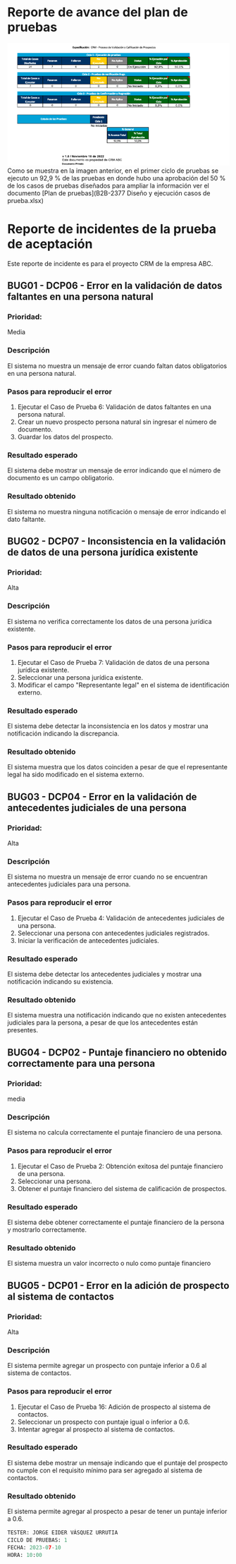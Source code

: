 # Reporte de avance del plan de pruebas
![img.png](img.png)
Como se muestra en la imagen anterior, en el primer ciclo de pruebas se ejecuto un 92,9 % de las pruebas en donde hubo una aprobación del 50 % de los casos de pruebas diseñados para ampliar la información ver el documento [Plan de pruebas](B2B-2377 Diseño y ejecución casos de prueba.xlsx)
# Reporte de incidentes de la prueba de aceptación
Este reporte de incidente es para el proyecto CRM de la empresa ABC.

## BUG01 - DCP06 - Error en la validación de datos faltantes en una persona natural
### Prioridad:
Media
### Descripción
El sistema no muestra un mensaje de error cuando faltan datos obligatorios en una persona natural.
### Pasos para reproducir el error
1. Ejecutar el Caso de Prueba 6: Validación de datos faltantes en una persona natural.
2. Crear un nuevo prospecto persona natural sin ingresar el número de documento.
3. Guardar los datos del prospecto.
### Resultado esperado
El sistema debe mostrar un mensaje de error indicando que el número de documento es un campo obligatorio.
### Resultado obtenido
El sistema no muestra ninguna notificación o mensaje de error indicando el dato faltante.


## BUG02 - DCP07 - Inconsistencia en la validación de datos de una persona jurídica existente
### Prioridad:
Alta
### Descripción
El sistema no verifica correctamente los datos de una persona jurídica existente.
### Pasos para reproducir el error
1. Ejecutar el Caso de Prueba 7: Validación de datos de una persona jurídica existente. 
2. Seleccionar una persona jurídica existente. 
3. Modificar el campo "Representante legal" en el sistema de identificación externo.
### Resultado esperado
El sistema debe detectar la inconsistencia en los datos y mostrar una notificación indicando la discrepancia.
### Resultado obtenido
El sistema muestra que los datos coinciden a pesar de que el representante legal ha sido modificado en el sistema externo.

## BUG03 - DCP04 - Error en la validación de antecedentes judiciales de una persona
### Prioridad:
Alta
### Descripción
El sistema no muestra un mensaje de error cuando no se encuentran antecedentes judiciales para una persona.
### Pasos para reproducir el error
1. Ejecutar el Caso de Prueba 4: Validación de antecedentes judiciales de una persona.
2. Seleccionar una persona con antecedentes judiciales registrados.
3. Iniciar la verificación de antecedentes judiciales.
### Resultado esperado
El sistema debe detectar los antecedentes judiciales y mostrar una notificación indicando su existencia.
### Resultado obtenido
El sistema muestra una notificación indicando que no existen antecedentes judiciales para la persona, a pesar de que los antecedentes están presentes.

## BUG04 - DCP02 - Puntaje financiero no obtenido correctamente para una persona
### Prioridad:
media
### Descripción
El sistema no calcula correctamente el puntaje financiero de una persona.
### Pasos para reproducir el error
1. Ejecutar el Caso de Prueba 2: Obtención exitosa del puntaje financiero de una persona. 
2. Seleccionar una persona. 
3. Obtener el puntaje financiero del sistema de calificación de prospectos.
### Resultado esperado
El sistema debe obtener correctamente el puntaje financiero de la persona y mostrarlo correctamente.
### Resultado obtenido
El sistema muestra un valor incorrecto o nulo como puntaje financiero

## BUG05 - DCP01 - Error en la adición de prospecto al sistema de contactos
### Prioridad: 
Alta
### Descripción
El sistema permite agregar un prospecto con puntaje inferior a 0.6 al sistema de contactos.
### Pasos para reproducir el error
1. Ejecutar el Caso de Prueba 16: Adición de prospecto al sistema de contactos. 
2. Seleccionar un prospecto con puntaje igual o inferior a 0.6. 
3. Intentar agregar al prospecto al sistema de contactos.
### Resultado esperado
El sistema debe mostrar un mensaje indicando que el puntaje del prospecto no cumple con el requisito mínimo para ser agregado al sistema de contactos.
### Resultado obtenido
El sistema permite agregar al prospecto a pesar de tener un puntaje inferior a 0.6.

```python
TESTER: JORGE EIDER VÁSQUEZ URRUTIA
CICLO DE PRUEBAS: 1
FECHA: 2023-07-10
HORA: 10:00
```

